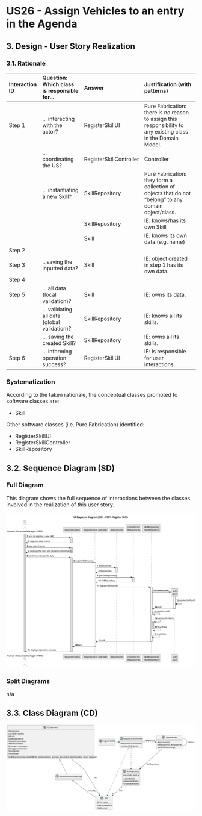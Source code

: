 # US26 - Assign Vehicles to an entry in the Agenda

## 3. Design - User Story Realization 

### 3.1. Rationale

| Interaction ID | Question: Which class is responsible for...   | Answer                  | Justification (with patterns)                                                                                 |
|:---------------|:----------------------------------------------|:------------------------|:--------------------------------------------------------------------------------------------------------------|
| Step 1  		     | 	... interacting with the actor?              | RegisterSkillUI         | Pure Fabrication: there is no reason to assign this responsibility to any existing class in the Domain Model. |
| 			  		        | 	... coordinating the US?                     | RegisterSkillController | Controller                                                                                                    |
| 			  		        | 	... instantiating a new Skill?               | SkillRepository         | Pure Fabrication: they form a collection of objects that do not “belong” to any domain object/class.          |
| 			  		        | 							                                       | SkillRepository         | IE: knows/has its own Skill                                                                                   |
| 			  		        | 							                                       | Skill                   | IE: knows its own data (e.g. name)                                                                            |
| Step 2         |                                               |                         |                                                                                                               |
| Step 3  		     | 	...saving the inputted data?                 | Skill                   | IE: object created in step 1 has its own data.                                                                |
| Step 4         |                                               |                         |                                                                                                               |
| Step 5  		     | 	...  all data (local validation)?            | Skill                   | IE: owns its data.                                                                                            | 
| 			  		        | 	... validating all data (global validation)? | SkillRepository         | IE: knows all its skills.                                                                                     | 
| 			  		        | 	... saving the created Skill?                | SkillRepository         | IE: owns all its skills.                                                                                      | 
| Step 6  		     | 	... informing operation success?             | RegisterSkillUI         | IE: is responsible for user interactions.                                                                     | 

### Systematization ##

According to the taken rationale, the conceptual classes promoted to software classes are: 

* Skill

Other software classes (i.e. Pure Fabrication) identified: 

* RegisterSkillUI
* RegisterSkillController
* SkillRepository


## 3.2. Sequence Diagram (SD)

### Full Diagram

This diagram shows the full sequence of interactions between the classes involved in the realization of this user story.

![Sequence Diagram - Full](svg/us01-sequence-diagram.svg)

### Split Diagrams

n/a

## 3.3. Class Diagram (CD)

![Class Diagram](svg/us01-class-diagram.svg)